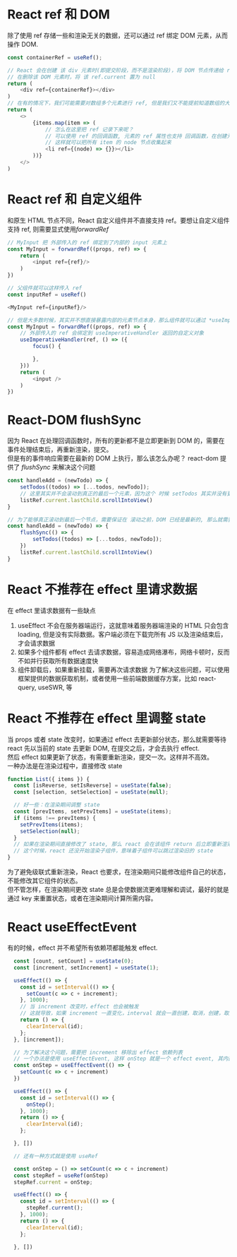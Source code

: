 # React ref 和 DOM
除了使用 ref 存储一些和渲染无关的数据，还可以通过 ref 绑定 DOM 元素，从而操作 DOM.
```js
const containerRef = useRef();

// React 会在创建 该 div 元素时(即提交阶段，而不是渲染阶段)，将 DOM 节点传递给 ref
// 在删除该 DOM 元素时，将 该 ref.current 置为 null
return (
    <div ref={containerRef}></div>
)
// 在有的情况下，我们可能需要对数组多个元素进行 ref, 但是我们又不能提前知道数组的大小，而且 useRef 必须在组件的顶层调用，那么该怎么办呢？
return (
    <>
        {items.map(item => (
            // 怎么在这里把 ref 记录下来呢？
            // 可以使用 ref 的回调函数, 元素的 ref 属性也支持 回调函数，在创建元素后，会调用该回调函数，参数就是元素本身
            // 这样就可以把所有 item 的 node 节点收集起来
            <li ref={(node) => {}}></li>
        ))}
    </>
)
```
# React ref 和 自定义组件
和原生 HTML 节点不同，React 自定义组件并不直接支持 ref。要想让自定义组件支持 ref, 则需要显式使用*forwardRef*
```js
// MyInput 把 外部传入的 ref 绑定到了内部的 input 元素上
const MyInput = forwardRef((props, ref) => {
    return (
        <input ref={ref}/>
    )
})

// 父组件就可以这样传入 ref
const inputRef = useRef()

<MyInput ref={inputRef}/>

// 但是大多数时候，其实并不想直接暴露内部的元素节点本身，那么组件就可以通过 *useImperativeHandler* 自定义需要暴露的对象
const MyInput = forwardRef((props, ref) => {
    // 外部传入的 ref 会绑定到 useImperativeHandler 返回的自定义对象
    useImperativeHandler(ref, () => ({
        focus() {

        },
    }))
    return (
        <input />
    )
})
```

# React-DOM flushSync
因为 React 在处理回调函数时，所有的更新都不是立即更新到 DOM 的，需要在事件处理结束后，再重新渲染，提交。  
但是有的事件响应需要在最新的 DOM 上执行，那么该怎么办呢？ react-dom 提供了 *flushSync* 来解决这个问题
```js
const handleAdd = (newTodo) => {
    setTodos((todos) => [...todos, newTodo]);
    // 这里其实并不会滚动到真正的最后一个元素，因为这个 时候 setTodos 其实并没有更新到 DOM, 但是 listRef.current 是直接操作当前 DOM 节点的
    listRef.current.lastChild.scrollIntoView()
}

// 为了能够真正滚动到最后一个节点，需要保证在 滚动之前，DOM 已经是最新的, 那么就需要使用 *flushSync* 来立即同步 DOM
const handleAdd = (newTodo) => {
    flushSync(() => {
        setTodos((todos) => [...todos, newTodo]);
    })
    listRef.current.lastChild.scrollIntoView()
}

```

# React 不推荐在 effect 里请求数据
在 effect 里请求数据有一些缺点
1. useEffect 不会在服务器端运行，这就意味着服务器端渲染的 HTML 只会包含 loading, 但是没有实际数据。客户端必须在下载完所有 JS 以及渲染结束后，才会请求数据
2. 如果多个组件都有 effect 去请求数据，容易造成网络瀑布，网络卡顿时，反而不如并行获取所有数据速度快
3. 组件卸载后，如果重新挂载，需要再次请求数据
为了解决这些问题，可以使用框架提供的数据获取机制，或者使用一些前端数据缓存方案，比如 react-query, useSWR, 等

# React 不推荐在 effect 里调整 state
当 props 或者 state 改变时，如果通过 effect 去更新部分状态，那么就需要等待 react 先以当前的 state 去更新 DOM, 在提交之后，才会去执行 effect.  
然后 effect 如果更新了状态，有需要重新渲染，提交一次。这样并不高效。  
一种办法是在渲染过程中，直接修改 state
```js
function List({ items }) {
  const [isReverse, setIsReverse] = useState(false);
  const [selection, setSelection] = useState(null);

  // 好一些：在渲染期间调整 state
  const [prevItems, setPrevItems] = useState(items);
  if (items !== prevItems) {
    setPrevItems(items);
    setSelection(null);
  }
  // 如果在渲染期间直接修改了 state, 那么 react 会在该组件 return 后立即重新渲染该组件
  // 这个时候，react 还没开始渲染子组件，意味着子组件可以跳过渲染旧的 state
}
```
为了避免级联式重新渲染，React 也要求，在渲染期间只能修改组件自己的状态，不能修改其它组件的状态。  
但不管怎样，在渲染期间更改 state 总是会使数据流更难理解和调试，最好的就是通过 key 来重置状态，或者在渲染期间计算所需内容。

# React useEffectEvent
有的时候，effect 并不希望所有依赖项都能触发 effect.
```js
  const [count, setCount] = useState(0);
  const [increment, setIncrement] = useState(1);

  useEffect(() => {
    const id = setInterval(() => {
      setCount(c => c + increment);
    }, 1000);
    // 当 increment 改变时，effect 也会被触发
    // 这就导致，如果 increment 一直变化，interval 就会一直创建，取消，创建，取消，导致 counter 好像在 increment 变化期间没起作用
    return () => {
      clearInterval(id);
    };
  }, [increment]);

  // 为了解决这个问题，需要把 increment 移除出 effect 依赖列表
  // 一个办法是使用 useEffectEvent, 这样 onStep 就是一个 effect event, 其内部的代码是非响应的
  const onStep = useEffectEvent(() => {
    setCount(c => c + increment)
  })

  useEffect(() => {
    const id = setInterval(() => {
      onStep();
    }, 1000);
    return () => {
      clearInterval(id);
    };

  }, [])

  // 还有一种方式就是使用 useRef

  const onStep = () => setCount(c => c + increment)
  const stepRef = useRef(onStep)
  stepRef.current = onStep;

  useEffect(() => {
    const id = setInterval(() => {
      stepRef.current();
    }, 1000);
    return () => {
      clearInterval(id);
    };

  }, [])  
```